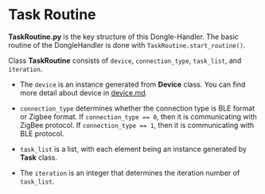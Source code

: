 # Task Routine
**TaskRoutine.py** is the key structure of this Dongle-Handler. The basic routine of the DongleHandler is done with `TaskRoutine.start_routine()`.

Class **TaskRoutine** consists of `device`, `connection_type`, `task_list`, and `iteration`.
 * The `device` is an instance generated from **Device** class. You can find more detail about device in [device.md](https://github.com/hipiphock/Dongle-Handler/docs/device.md).

* `connection_type` determines whether the connection type is BLE format or Zigbee format. If `connection_type == 0`, then it is communicating with ZigBee protocol. If `connection_type == 1`, then it is communicating with BLE protocol.

* `task_list` is a list, with each element being an instance generated by **Task** class.

* The `iteration` is an integer that determines the iteration number of `task_list`.
